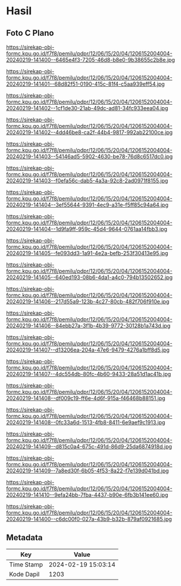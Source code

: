 # Hasil

## Foto C Plano

https://sirekap-obj-formc.kpu.go.id/f7f8/pemilu/pdpr/12/06/15/20/04/1206152004004-20240219-141400--6465e4f3-7205-46d8-b8e0-9b38655c2b8e.jpg

https://sirekap-obj-formc.kpu.go.id/f7f8/pemilu/pdpr/12/06/15/20/04/1206152004004-20240219-141401--68d82f51-0190-415c-81f4-c5aa939eff54.jpg

https://sirekap-obj-formc.kpu.go.id/f7f8/pemilu/pdpr/12/06/15/20/04/1206152004004-20240219-141402--1cf1de30-21ab-49dc-ad81-34fc933eea04.jpg

https://sirekap-obj-formc.kpu.go.id/f7f8/pemilu/pdpr/12/06/15/20/04/1206152004004-20240219-141402--4dd46be8-ca2f-44b4-9817-992ab22100ce.jpg

https://sirekap-obj-formc.kpu.go.id/f7f8/pemilu/pdpr/12/06/15/20/04/1206152004004-20240219-141403--54146ad5-5902-4630-be78-76d8c6517dc0.jpg

https://sirekap-obj-formc.kpu.go.id/f7f8/pemilu/pdpr/12/06/15/20/04/1206152004004-20240219-141403--f0efa56c-dab5-4a3a-92c8-2ad0971f8155.jpg

https://sirekap-obj-formc.kpu.go.id/f7f8/pemilu/pdpr/12/06/15/20/04/1206152004004-20240219-141404--3ef55644-9391-4ec9-a31e-f5ff85c94a64.jpg

https://sirekap-obj-formc.kpu.go.id/f7f8/pemilu/pdpr/12/06/15/20/04/1206152004004-20240219-141404--1d9fa9ff-959c-45d4-9644-0761aa14fbb3.jpg

https://sirekap-obj-formc.kpu.go.id/f7f8/pemilu/pdpr/12/06/15/20/04/1206152004004-20240219-141405--fe093dd3-1a91-4e2a-befb-253f30413e95.jpg

https://sirekap-obj-formc.kpu.go.id/f7f8/pemilu/pdpr/12/06/15/20/04/1206152004004-20240219-141405--640ed193-08b6-4da1-a4c0-794b13502652.jpg

https://sirekap-obj-formc.kpu.go.id/f7f8/pemilu/pdpr/12/06/15/20/04/1206152004004-20240219-141406--217d55a9-123b-4c27-80cb-482f706f910e.jpg

https://sirekap-obj-formc.kpu.go.id/f7f8/pemilu/pdpr/12/06/15/20/04/1206152004004-20240219-141406--84ebb27a-3f1b-4b39-9772-30128b1a743d.jpg

https://sirekap-obj-formc.kpu.go.id/f7f8/pemilu/pdpr/12/06/15/20/04/1206152004004-20240219-141407--d13206ea-204a-47e6-9479-4276a1bff8d5.jpg

https://sirekap-obj-formc.kpu.go.id/f7f8/pemilu/pdpr/12/06/15/20/04/1206152004004-20240219-141407--4dc554db-80fc-4b60-9433-28a51d1ac41b.jpg

https://sirekap-obj-formc.kpu.go.id/f7f8/pemilu/pdpr/12/06/15/20/04/1206152004004-20240219-141408--df009c19-ff6e-4d6f-915a-f46468b88151.jpg

https://sirekap-obj-formc.kpu.go.id/f7f8/pemilu/pdpr/12/06/15/20/04/1206152004004-20240219-141408--0fc33a6d-1513-4fb8-8411-6e9aef9c1913.jpg

https://sirekap-obj-formc.kpu.go.id/f7f8/pemilu/pdpr/12/06/15/20/04/1206152004004-20240219-141409--d815c0a4-675c-491d-86d9-25da6874918d.jpg

https://sirekap-obj-formc.kpu.go.id/f7f8/pemilu/pdpr/12/06/15/20/04/1206152004004-20240219-141409--7a8ed30f-6b05-4f53-8a22-f7e139d041bd.jpg

https://sirekap-obj-formc.kpu.go.id/f7f8/pemilu/pdpr/12/06/15/20/04/1206152004004-20240219-141410--9efa24bb-7fba-4437-b90e-6fb3b141ee60.jpg

https://sirekap-obj-formc.kpu.go.id/f7f8/pemilu/pdpr/12/06/15/20/04/1206152004004-20240219-141400--c6dc00f0-027a-43b9-b32b-879af0921685.jpg


## Metadata

| Key        | Value               |
| ---------- | ------------------- |
| Time Stamp | 2024-02-19 15:03:14 |
| Kode Dapil | 1203                |



